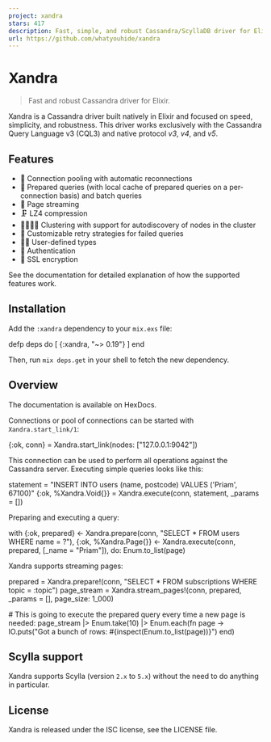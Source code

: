 ```yaml
---
project: xandra
stars: 417
description: Fast, simple, and robust Cassandra/ScyllaDB driver for Elixir.
url: https://github.com/whatyouhide/xandra
---
```


Xandra
======

> Fast and robust Cassandra driver for Elixir.

Xandra is a Cassandra driver built natively in Elixir and focused on speed, simplicity, and robustness. This driver works exclusively with the Cassandra Query Language v3 (CQL3) and native protocol _v3_, _v4_, and _v5_.

Features
--------

-   🎱 Connection pooling with automatic reconnections
-   🌯 Prepared queries (with local cache of prepared queries on a per-connection basis) and batch queries
-   📃 Page streaming
-   🗜️ LZ4 compression
-   👩‍👩‍👧‍👧 Clustering with support for autodiscovery of nodes in the cluster
-   🔁 Customizable retry strategies for failed queries
-   👩‍💻 User-defined types
-   🔑 Authentication
-   🔐 SSL encryption

See the documentation for detailed explanation of how the supported features work.

Installation
------------

Add the `:xandra` dependency to your `mix.exs` file:

defp deps do
  \[
    {:xandra, "~> 0.19"}
  \]
end

Then, run `mix deps.get` in your shell to fetch the new dependency.

Overview
--------

The documentation is available on HexDocs.

Connections or pool of connections can be started with `Xandra.start_link/1`:

{:ok, conn} \= Xandra.start\_link(nodes: \["127.0.0.1:9042"\])

This connection can be used to perform all operations against the Cassandra server. Executing simple queries looks like this:

statement \= "INSERT INTO users (name, postcode) VALUES ('Priam', 67100)"
{:ok, %Xandra.Void{}} \= Xandra.execute(conn, statement, \_params \= \[\])

Preparing and executing a query:

with {:ok, prepared} <- Xandra.prepare(conn, "SELECT \* FROM users WHERE name = ?"),
     {:ok, %Xandra.Page{}} <- Xandra.execute(conn, prepared, \[\_name \= "Priam"\]),
     do: Enum.to\_list(page)

Xandra supports streaming pages:

prepared \= Xandra.prepare!(conn, "SELECT \* FROM subscriptions WHERE topic = :topic")
page\_stream \= Xandra.stream\_pages!(conn, prepared, \_params \= \[\], page\_size: 1\_000)

\# This is going to execute the prepared query every time a new page is needed:
page\_stream
|> Enum.take(10)
|> Enum.each(fn page \-> IO.puts("Got a bunch of rows: #{inspect(Enum.to\_list(page))}") end)

Scylla support
--------------

Xandra supports Scylla (version `2.x` to `5.x`) without the need to do anything in particular.

License
-------

Xandra is released under the ISC license, see the LICENSE file.
